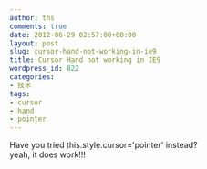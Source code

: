 ```yaml
---
author: ths
comments: true
date: 2012-06-29 02:57:00+00:00
layout: post
slug: cursor-hand-not-working-in-ie9
title: Cursor Hand not working in IE9
wordpress_id: 822
categories:
- 技术
tags:
- cursor
- hand
- pointer
---
```


Have you tried this.style.cursor='pointer' instead?   
yeah, it does work!!!



